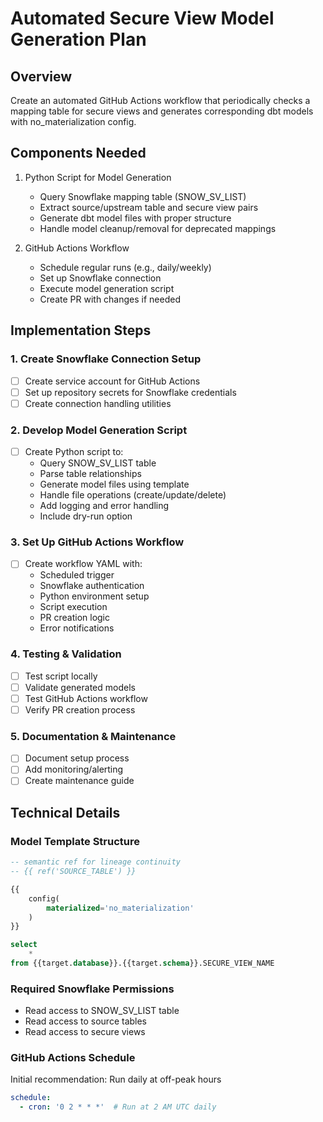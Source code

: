 # Automated Secure View Model Generation Plan

## Overview
Create an automated GitHub Actions workflow that periodically checks a mapping table for secure views and generates corresponding dbt models with no_materialization config.

## Components Needed

1. Python Script for Model Generation
   - Query Snowflake mapping table (SNOW_SV_LIST)
   - Extract source/upstream table and secure view pairs
   - Generate dbt model files with proper structure
   - Handle model cleanup/removal for deprecated mappings

2. GitHub Actions Workflow
   - Schedule regular runs (e.g., daily/weekly)
   - Set up Snowflake connection
   - Execute model generation script
   - Create PR with changes if needed

## Implementation Steps

### 1. Create Snowflake Connection Setup
- [ ] Create service account for GitHub Actions
- [ ] Set up repository secrets for Snowflake credentials
- [ ] Create connection handling utilities

### 2. Develop Model Generation Script
- [ ] Create Python script to:
  - Query SNOW_SV_LIST table
  - Parse table relationships
  - Generate model files using template
  - Handle file operations (create/update/delete)
  - Add logging and error handling
  - Include dry-run option

### 3. Set Up GitHub Actions Workflow
- [ ] Create workflow YAML with:
  - Scheduled trigger
  - Snowflake authentication
  - Python environment setup
  - Script execution
  - PR creation logic
  - Error notifications

### 4. Testing & Validation
- [ ] Test script locally
- [ ] Validate generated models
- [ ] Test GitHub Actions workflow
- [ ] Verify PR creation process

### 5. Documentation & Maintenance
- [ ] Document setup process
- [ ] Add monitoring/alerting
- [ ] Create maintenance guide

## Technical Details

### Model Template Structure
```sql
-- semantic ref for lineage continuity
-- {{ ref('SOURCE_TABLE') }}

{{
    config(
        materialized='no_materialization'
    )
}}

select
    *
from {{target.database}}.{{target.schema}}.SECURE_VIEW_NAME
```

### Required Snowflake Permissions
- Read access to SNOW_SV_LIST table
- Read access to source tables
- Read access to secure views

### GitHub Actions Schedule
Initial recommendation: Run daily at off-peak hours
```yaml
schedule:
  - cron: '0 2 * * *'  # Run at 2 AM UTC daily
```
